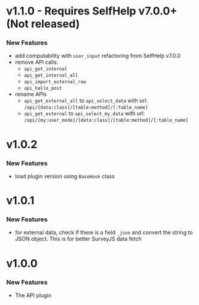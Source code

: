 # v1.1.0 - Requires SelfHelp v7.0.0+ (Not released)
### New Features
 - add computability with `user_input` refactoring from SelfHelp v7.0.0 
 - remove API calls:
   - `api_get_internal`
   - `api_get_internal_all`
   - `api_import_external_row`
   - `api_hallo_post`
 - rename APIs
   - `api_get_external_all` to `api_select_data` with url: `/api/[data:class]/[table:method]/[:table_name]`
   - `api_get_external` to `api_select_my_data` with url: `/api/[my:user_mode]/[data:class]/[table:method]/[:table_name]`

# v1.0.2
### New Features
 - load plugin version using `BaseHook` class 

# v1.0.1
### New Features
 - for external data, check if there is a field `_json` and convert the string to JSON object. This is for better SurveyJS data fetch

# v1.0.0

### New Features

 - The API plugin
